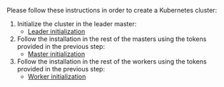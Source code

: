 Please follow these instructions in order to create a Kubernetes cluster:

1. Initialize the cluster in the leader master: 
   * [Leader initialization](bin/cluster-kubernetes-leader.sh)
1. Follow the installation in the rest of the masters using the tokens provided in the previous step: 
   * [Master initialization](bin/cluster-kubernetes-manager.sh)
1. Follow the installation in the rest of the workers using the tokens provided in the previous step: 
   * [Worker initialization](bin/cluster-kubernetes-worker.sh)
